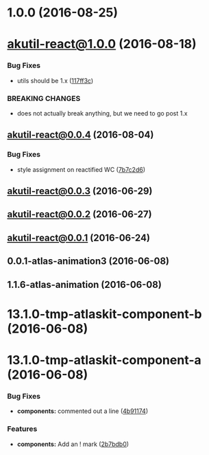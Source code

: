 <a name="1.0.0"></a>
# 1.0.0 (2016-08-25)



<a name="akutil-react@1.0.0"></a>
# akutil-react@1.0.0 (2016-08-18)


### Bug Fixes

* utils should be 1.x ([117ff3c](https://bitbucket.org/atlassian/atlaskit/commits/117ff3c))


### BREAKING CHANGES

* does not actually break anything, but we need to go post 1.x



<a name="akutil-react@0.0.4"></a>
## akutil-react@0.0.4 (2016-08-04)


### Bug Fixes

* style assignment on reactified WC ([7b7c2d6](https://bitbucket.org/atlassian/atlaskit/commits/7b7c2d6))



<a name="akutil-react@0.0.3"></a>
## akutil-react@0.0.3 (2016-06-29)



<a name="akutil-react@0.0.2"></a>
## akutil-react@0.0.2 (2016-06-27)



<a name="akutil-react@0.0.1"></a>
## akutil-react@0.0.1 (2016-06-24)



<a name="0.0.1-atlas-animation3"></a>
## 0.0.1-atlas-animation3 (2016-06-08)



<a name="1.1.6-atlas-animation"></a>
## 1.1.6-atlas-animation (2016-06-08)



<a name="13.1.0-tmp-atlaskit-component-b"></a>
# 13.1.0-tmp-atlaskit-component-b (2016-06-08)



<a name="13.1.0-tmp-atlaskit-component-a"></a>
# 13.1.0-tmp-atlaskit-component-a (2016-06-08)


### Bug Fixes

* **components:** commented out a line ([4b91174](https://bitbucket.org/atlassian/atlaskit/commits/4b91174))


### Features

* **components:** Add an ! mark ([2b7bdb0](https://bitbucket.org/atlassian/atlaskit/commits/2b7bdb0))



